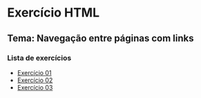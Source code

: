 # Exercício HTML

## Tema: Navegação entre páginas com links

### Lista de exercícios

- [Exercício 01](./Pages/exercício1.html)
- [Exercício 02](./Pages/exercício2.html)
- [Exercício 03](./Pages/exercício3.html)
